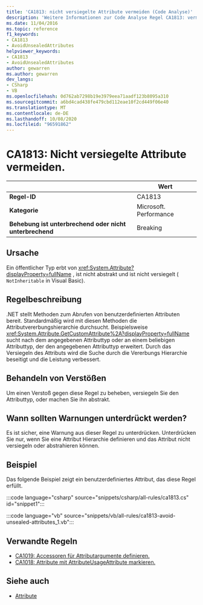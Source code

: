 ```yaml
---
title: 'CA1813: nicht versiegelte Attribute vermeiden (Code Analyse)'
description: 'Weitere Informationen zur Code Analyse Regel CA1813: vermeiden nicht versiegelter Attribute'
ms.date: 11/04/2016
ms.topic: reference
f1_keywords:
- CA1813
- AvoidUnsealedAttributes
helpviewer_keywords:
- CA1813
- AvoidUnsealedAttributes
author: gewarren
ms.author: gewarren
dev_langs:
- CSharp
- VB
ms.openlocfilehash: 0d762ab7298b19e3979eea71aadf123b8095a310
ms.sourcegitcommit: a6bd4cad438fe479cbd112eae10f2cd449f06e40
ms.translationtype: MT
ms.contentlocale: de-DE
ms.lasthandoff: 10/08/2020
ms.locfileid: "96591862"
---
```

# <a name="ca1813-avoid-unsealed-attributes"></a>CA1813: Nicht versiegelte Attribute vermeiden.

| | Wert |
|-|-|
| **Regel-ID** |CA1813|
| **Kategorie** |Microsoft. Performance|
| **Behebung ist unterbrechend oder nicht unterbrechend** |Breaking|

## <a name="cause"></a>Ursache

Ein öffentlicher Typ erbt von <xref:System.Attribute?displayProperty=fullName> , ist nicht abstrakt und ist nicht versiegelt ( `NotInheritable` in Visual Basic).

## <a name="rule-description"></a>Regelbeschreibung

.NET stellt Methoden zum Abrufen von benutzerdefinierten Attributen bereit. Standardmäßig wird mit diesen Methoden die Attributvererbungshierarchie durchsucht. Beispielsweise <xref:System.Attribute.GetCustomAttribute%2A?displayProperty=fullName> sucht nach dem angegebenen Attributtyp oder an einem beliebigen Attributtyp, der den angegebenen Attributtyp erweitert. Durch das Versiegeln des Attributs wird die Suche durch die Vererbungs Hierarchie beseitigt und die Leistung verbessert.

## <a name="how-to-fix-violations"></a>Behandeln von Verstößen

Um einen Verstoß gegen diese Regel zu beheben, versiegeln Sie den Attributtyp, oder machen Sie ihn abstrakt.

## <a name="when-to-suppress-warnings"></a>Wann sollten Warnungen unterdrückt werden?

Es ist sicher, eine Warnung aus dieser Regel zu unterdrücken. Unterdrücken Sie nur, wenn Sie eine Attribut Hierarchie definieren und das Attribut nicht versiegeln oder abstrahieren können.

## <a name="example"></a>Beispiel

Das folgende Beispiel zeigt ein benutzerdefiniertes Attribut, das diese Regel erfüllt.

:::code language="csharp" source="snippets/csharp/all-rules/ca1813.cs" id="snippet1":::

:::code language="vb" source="snippets/vb/all-rules/ca1813-avoid-unsealed-attributes_1.vb":::

## <a name="related-rules"></a>Verwandte Regeln

- [CA1019: Accessoren für Attributargumente definieren.](ca1019.md)
- [CA1018: Attribute mit AttributeUsageAttribute markieren.](ca1018.md)

## <a name="see-also"></a>Siehe auch

- [Attribute](../../../standard/design-guidelines/attributes.md)
